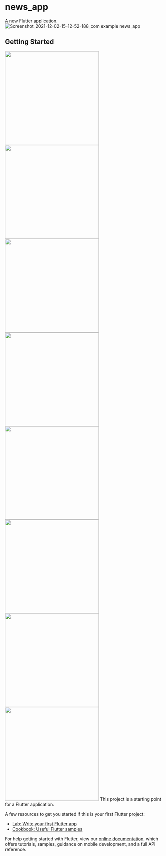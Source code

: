 # news_app

A new Flutter application.
![Screenshot_2021-12-02-15-12-52-188_com example news_app]()

## Getting Started
<img src="https://user-images.githubusercontent.com/25544294/144429828-502c0a10-94ff-4a2e-9d2f-a434f52c7ee5.jpg" width="300">
<img src="https://user-images.githubusercontent.com/25544294/131975229-70fa0eb3-7801-41b2-9ded-3b2379173f17.jpg" width="300">
<img src="https://user-images.githubusercontent.com/25544294/131975229-70fa0eb3-7801-41b2-9ded-3b2379173f17.jpg" width="300">
<img src="https://user-images.githubusercontent.com/25544294/131975310-12c82608-d6cb-4b5c-b978-8c6bb7ad71d7.jpg" width="300">
<img src="https://user-images.githubusercontent.com/25544294/131975360-708a9d33-55a5-4096-a295-8503ed9a2b7e.jpg" width="300">
<img src="https://user-images.githubusercontent.com/25544294/131975426-e8ad23d1-c57c-4bb7-8225-945717d88fb9.jpg" width="300">
<img src="https://user-images.githubusercontent.com/25544294/131976480-d19b2700-7fab-4508-95c7-182236fd534c.jpg" width="300">
<img src="https://user-images.githubusercontent.com/25544294/131976137-96459c6f-fc58-42a3-928e-495eb5cc6ed5.jpg" width="300">
This project is a starting point for a Flutter application.

A few resources to get you started if this is your first Flutter project:

- [Lab: Write your first Flutter app](https://flutter.dev/docs/get-started/codelab)
- [Cookbook: Useful Flutter samples](https://flutter.dev/docs/cookbook)

For help getting started with Flutter, view our
[online documentation](https://flutter.dev/docs), which offers tutorials,
samples, guidance on mobile development, and a full API reference.
